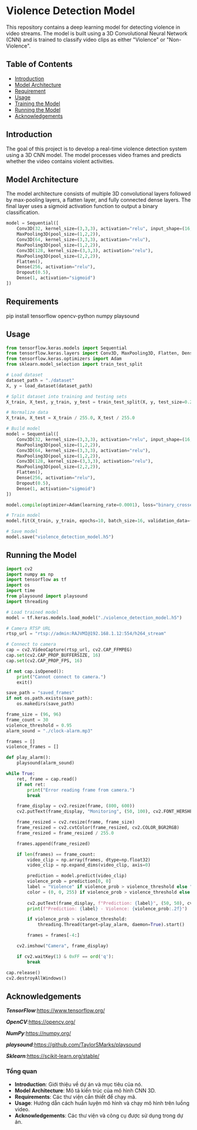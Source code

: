 # Violence Detection Model

This repository contains a deep learning model for detecting violence in video streams. The model is built using a 3D Convolutional Neural Network (CNN) and is trained to classify video clips as either "Violence" or "Non-Violence".

## Table of Contents

- [Introduction](#introduction)
- [Model Architecture](#model-architecture)
- [Requirement](#requirement)
- [Usage](#usage)
- [Training the Model](#training-the-model)
- [Running the Model](#running-the-model)
- [Acknowledgements](#acknowledgements)

## Introduction

The goal of this project is to develop a real-time violence detection system using a 3D CNN model. The model processes video frames and predicts whether the video contains violent activities.

## Model Architecture

The model architecture consists of multiple 3D convolutional layers followed by max-pooling layers, a flatten layer, and fully connected dense layers. The final layer uses a sigmoid activation function to output a binary classification.

```python
model = Sequential([
    Conv3D(32, kernel_size=(3,3,3), activation="relu", input_shape=(16, 224, 224, 3)),
    MaxPooling3D(pool_size=(1,2,2)),
    Conv3D(64, kernel_size=(3,3,3), activation="relu"),
    MaxPooling3D(pool_size=(1,2,2)),
    Conv3D(128, kernel_size=(3,3,3), activation="relu"),
    MaxPooling3D(pool_size=(2,2,2)),
    Flatten(),
    Dense(256, activation="relu"),
    Dropout(0.5),
    Dense(1, activation="sigmoid")
])
```

## Requirements

pip install tensorflow opencv-python numpy playsound

## Usage

```python
from tensorflow.keras.models import Sequential
from tensorflow.keras.layers import Conv3D, MaxPooling3D, Flatten, Dense, Dropout
from tensorflow.keras.optimizers import Adam
from sklearn.model_selection import train_test_split

# Load dataset
dataset_path = "./dataset"
X, y = load_dataset(dataset_path)

# Split dataset into training and testing sets
X_train, X_test, y_train, y_test = train_test_split(X, y, test_size=0.2, random_state=42)

# Normalize data
X_train, X_test = X_train / 255.0, X_test / 255.0

# Build model
model = Sequential([
    Conv3D(32, kernel_size=(3,3,3), activation="relu", input_shape=(16, 224, 224, 3)),
    MaxPooling3D(pool_size=(1,2,2)),
    Conv3D(64, kernel_size=(3,3,3), activation="relu"),
    MaxPooling3D(pool_size=(1,2,2)),
    Conv3D(128, kernel_size=(3,3,3), activation="relu"),
    MaxPooling3D(pool_size=(2,2,2)),
    Flatten(),
    Dense(256, activation="relu"),
    Dropout(0.5),
    Dense(1, activation="sigmoid")
])

model.compile(optimizer=Adam(learning_rate=0.0001), loss="binary_crossentropy", metrics=["accuracy"])

# Train model
model.fit(X_train, y_train, epochs=10, batch_size=16, validation_data=(X_test, y_test))

# Save model
model.save("violence_detection_model.h5")
```

## Running the Model

```python
import cv2
import numpy as np
import tensorflow as tf
import os
import time
from playsound import playsound
import threading

# Load trained model
model = tf.keras.models.load_model("./violence_detection_model.h5")

# Camera RTSP URL
rtsp_url = "rtsp://admin:RAJVMI@192.168.1.12:554/h264_stream"

# Connect to camera
cap = cv2.VideoCapture(rtsp_url, cv2.CAP_FFMPEG)
cap.set(cv2.CAP_PROP_BUFFERSIZE, 16)
cap.set(cv2.CAP_PROP_FPS, 16)

if not cap.isOpened():
    print("Cannot connect to camera.")
    exit()

save_path = "saved_frames"
if not os.path.exists(save_path):
    os.makedirs(save_path)

frame_size = (96, 96)
frame_count = 30
violence_threshold = 0.95
alarm_sound = "./clock-alarm.mp3"

frames = []
violence_frames = []

def play_alarm():
    playsound(alarm_sound)

while True:
    ret, frame = cap.read()
    if not ret:
        print("Error reading frame from camera.")
        break

    frame_display = cv2.resize(frame, (800, 600))
    cv2.putText(frame_display, "Monitoring", (50, 100), cv2.FONT_HERSHEY_SIMPLEX, 1, (255, 255, 255), 2)

    frame_resized = cv2.resize(frame, frame_size)
    frame_resized = cv2.cvtColor(frame_resized, cv2.COLOR_BGR2RGB)
    frame_resized = frame_resized / 255.0

    frames.append(frame_resized)

    if len(frames) == frame_count:
        video_clip = np.array(frames, dtype=np.float32)
        video_clip = np.expand_dims(video_clip, axis=0)

        prediction = model.predict(video_clip)
        violence_prob = prediction[0, 0]
        label = "Violence" if violence_prob > violence_threshold else "Non-Violence"
        color = (0, 0, 255) if violence_prob > violence_threshold else (0, 255, 0)
        
        cv2.putText(frame_display, f"Prediction: {label}", (50, 50), cv2.FONT_HERSHEY_SIMPLEX, 1, color, 2)
        print(f"Prediction: {label} - Violence: {violence_prob:.2f}")

        if violence_prob > violence_threshold:
            threading.Thread(target=play_alarm, daemon=True).start()

        frames = frames[-4:]

    cv2.imshow("Camera", frame_display)

    if cv2.waitKey(1) & 0xFF == ord('q'):
        break

cap.release()
cv2.destroyAllWindows()
```

## Acknowledgements

***TensorFlow***:https://www.tensorflow.org/

***OpenCV***:https://opencv.org/

***NumPy***:https://numpy.org/

***playsound***:https://github.com/TaylorSMarks/playsound

***Sklearn***:https://scikit-learn.org/stable/

### Tổng quan

- **Introduction**: Giới thiệu về dự án và mục tiêu của nó.
- **Model Architecture**: Mô tả kiến trúc của mô hình CNN 3D.
- **Requirements**: Các thư viện cần thiết để chạy mã.
- **Usage**: Hướng dẫn cách huấn luyện mô hình và chạy mô hình trên luồng video.
- **Acknowledgements**: Các thư viện và công cụ được sử dụng trong dự án.




